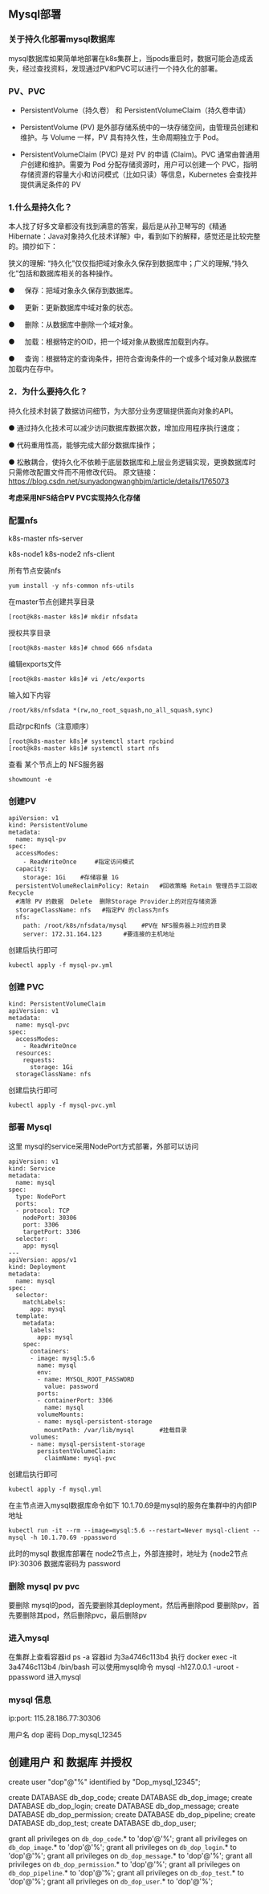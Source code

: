 ## Mysql部署

### 关于持久化部署mysql数据库
  mysql数据库如果简单地部署在k8s集群上，当pods重启时，数据可能会造成丢失，经过查找资料，发现通过PV和PVC可以进行一个持久化的部署。
  
### PV、PVC
- PersistentVolume（持久卷） 和 PersistentVolumeClaim（持久卷申请）
- PersistentVolume (PV) 是外部存储系统中的一块存储空间，由管理员创建和维护。与 Volume 一样，PV 具有持久性，生命周期独立于 Pod。

- PersistentVolumeClaim (PVC) 是对 PV 的申请 (Claim)。PVC 通常由普通用户创建和维护。需要为 Pod 分配存储资源时，用户可以创建一个 PVC，指明存储资源的容量大小和访问模式（比如只读）等信息，Kubernetes 会查找并提供满足条件的 PV

### 1.什么是持久化？
本人找了好多文章都没有找到满意的答案，最后是从孙卫琴写的《精通Hibernate：Java对象持久化技术详解》中，看到如下的解释，感觉还是比较完整的。摘抄如下：

狭义的理解: “持久化”仅仅指把域对象永久保存到数据库中；广义的理解,“持久化”包括和数据库相关的各种操作。

●     保存：把域对象永久保存到数据库。

●     更新：更新数据库中域对象的状态。

●     删除：从数据库中删除一个域对象。

●     加载：根据特定的OID，把一个域对象从数据库加载到内存。

●     查询：根据特定的查询条件，把符合查询条件的一个或多个域对象从数据库加载内在存中。

### 2．为什么要持久化？
持久化技术封装了数据访问细节，为大部分业务逻辑提供面向对象的API。

● 通过持久化技术可以减少访问数据库数据次数，增加应用程序执行速度；

● 代码重用性高，能够完成大部分数据库操作；

● 松散耦合，使持久化不依赖于底层数据库和上层业务逻辑实现，更换数据库时只需修改配置文件而不用修改代码。
原文链接：https://blog.csdn.net/sunyadongwanghbjm/article/details/1765073

**考虑采用NFS结合PV PVC实现持久化存储**

### 配置nfs
k8s-master  nfs-server

k8s-node1  k8s-node2 nfs-client

所有节点安装nfs
```
yum install -y nfs-common nfs-utils 
```
在master节点创建共享目录
```
[root@k8s-master k8s]# mkdir nfsdata
```
授权共享目录
```
[root@k8s-master k8s]# chmod 666 nfsdata
```
编辑exports文件
```
[root@k8s-master k8s]# vi /etc/exports
```
输入如下内容
```
/root/k8s/nfsdata *(rw,no_root_squash,no_all_squash,sync)
```

启动rpc和nfs（注意顺序）
```
[root@k8s-master k8s]# systemctl start rpcbind
[root@k8s-master k8s]# systemctl start nfs
```
查看 某个节点上的 NFS服务器
```
showmount -e
```
### 创建PV


```
apiVersion: v1
kind: PersistentVolume
metadata:
  name: mysql-pv
spec:
  accessModes:
    - ReadWriteOnce     #指定访问模式
  capacity:
    storage: 1Gi    #存储容量 1G
  persistentVolumeReclaimPolicy: Retain   #回收策略 Retain 管理员手工回收 Recycle  
  #清除 PV 的数据  Delete  删除Storage Provider上的对应存储资源
  storageClassName: nfs   #指定PV 的class为nfs
  nfs:
    path: /root/k8s/nfsdata/mysql    #PV在 NFS服务器上对应的目录
    server: 172.31.164.123      #要连接的主机地址
```
创建后执行即可
```
kubectl apply -f mysql-pv.yml
```

### 创建 PVC

```
kind: PersistentVolumeClaim
apiVersion: v1
metadata:
  name: mysql-pvc
spec:
  accessModes:
    - ReadWriteOnce
  resources:
    requests:
      storage: 1Gi
  storageClassName: nfs
```
创建后执行即可
```
kubectl apply -f mysql-pvc.yml
```

### 部署 Mysql

这里 mysql的service采用NodePort方式部署，外部可以访问

```
apiVersion: v1
kind: Service
metadata:
  name: mysql
spec:
  type: NodePort
  ports:
  - protocol: TCP
    nodePort: 30306
    port: 3306
    targetPort: 3306
  selector:
    app: mysql
---
apiVersion: apps/v1
kind: Deployment
metadata:
  name: mysql
spec:
  selector:
    matchLabels:
      app: mysql
  template:
    metadata:
      labels:
        app: mysql
    spec:
      containers:
      - image: mysql:5.6
        name: mysql
        env:
        - name: MYSQL_ROOT_PASSWORD
          value: password
        ports:
        - containerPort: 3306
          name: mysql
        volumeMounts:
        - name: mysql-persistent-storage
          mountPath: /var/lib/mysql       #挂载目录
      volumes:
      - name: mysql-persistent-storage
        persistentVolumeClaim:
          claimName: mysql-pvc
```

创建后执行即可
```
kubectl apply -f mysql.yml
```

在主节点进入mysql数据库命令如下  10.1.70.69是mysql的服务在集群中的内部IP地址
```
kubectl run -it --rm --image=mysql:5.6 --restart=Never mysql-client -- mysql -h 10.1.70.69 -ppassword
```
此时的mysql 数据库部署在 node2节点上，外部连接时，地址为 {node2节点IP}:30306 数据库密码为 password
### 删除 mysql pv pvc
要删除 mysql的pod，首先要删除其deployment，然后再删除pod
要删除pv，首先要删除其pod，然后删除pvc，最后删除pv

### 进入mysql
在集群上查看容器id
ps -a
容器id 为3a4746c113b4
执行  docker exec -it 3a4746c113b4 /bin/bash
可以使用mysql命令
 mysql -h127.0.0.1 -uroot -ppassword
进入mysql
### mysql 信息
ip:port: 115.28.186.77:30306

用户名
dop
密码
Dop_mysql_12345

## 创建用户 和 数据库 并授权
create user "dop"@"%" identified by "Dop_mysql_12345";

create DATABASE db_dop_code;
create DATABASE db_dop_image;
create DATABASE db_dop_login;
create DATABASE db_dop_message;
create DATABASE db_dop_permission;
create DATABASE db_dop_pipeline;
create DATABASE db_dop_test;
create DATABASE db_dop_user;

grant all privileges on `db_dop_code`.* to 'dop'@'%';
grant all privileges on `db_dop_image`.* to 'dop'@'%';
grant all privileges on `db_dop_login`.* to 'dop'@'%';
grant all privileges on `db_dop_message`.* to 'dop'@'%';
grant all privileges on `db_dop_permission`.* to 'dop'@'%';
grant all privileges on `db_dop_pipeline`.* to 'dop'@'%';
grant all privileges on `db_dop_test`.* to 'dop'@'%';
grant all privileges on `db_dop_user`.* to 'dop'@'%';
